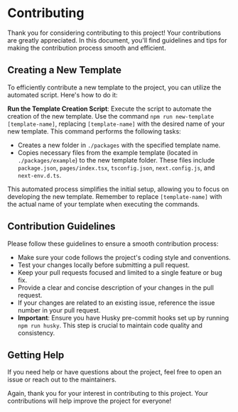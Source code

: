 # Contributing

Thank you for considering contributing to this project! Your contributions are greatly appreciated. In this document, you'll find guidelines and tips for making the contribution process smooth and efficient.

## Creating a New Template

To efficiently contribute a new template to the project, you can utilize the automated script. Here's how to do it:

**Run the Template Creation Script**: Execute the script to automate the creation of the new template. Use the command `npm run new-template [template-name]`, replacing `[template-name]` with the desired name of your new template. This command performs the following tasks:

- Creates a new folder in `./packages` with the specified template name.
- Copies necessary files from the example template (located in `./packages/example`) to the new template folder. These files include `package.json`, `pages/index.tsx`, `tsconfig.json`, `next.config.js`, and `next-env.d.ts`.

This automated process simplifies the initial setup, allowing you to focus on developing the new template. Remember to replace `[template-name]` with the actual name of your template when executing the commands.

## Contribution Guidelines

Please follow these guidelines to ensure a smooth contribution process:

- Make sure your code follows the project's coding style and conventions.
- Test your changes locally before submitting a pull request.
- Keep your pull requests focused and limited to a single feature or bug fix.
- Provide a clear and concise description of your changes in the pull request.
- If your changes are related to an existing issue, reference the issue number in your pull request.
- **Important**: Ensure you have Husky pre-commit hooks set up by running `npm run husky`. This step is crucial to maintain code quality and consistency.

## Getting Help

If you need help or have questions about the project, feel free to open an issue or reach out to the maintainers.

Again, thank you for your interest in contributing to this project. Your contributions will help improve the project for everyone!
